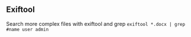 
## Exiftool

Search more complex files with exiftool and grep
`exiftool *.docx | grep #name user admin`